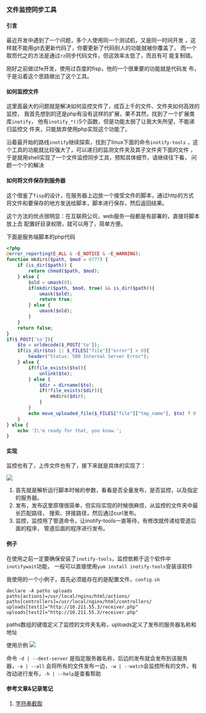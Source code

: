 ### 文件监控同步工具

#### 引言
最近开发中遇到了一个问题，多个人使用同一个测试机，又是同一时间开发
，这样就不能用git去更新代码了，你要更新了代码别人的功能就被你覆盖了，
而一个取而代之的方法是通过`rz`同步代码文件，但这效率太低了，而且有可
能复制错。

刚好之前做过fe开发，使用过百度的fisp，他的一个很重要的功能就是代码发
布，于是沿着这个思路做出了这个工具。

#### 如何监控文件
这里面最大的问题就是解决如何监控文件了，成百上千的文件、文件夹如何高效的监控，
我首先想到的还是php有没有这样的扩展，果不其然，找到了一个扩展类库`inotify`，
他有`inotify_*()`5个函数，但是功能太弱了让我大失所望，不能递归监控文
件夹，只能放弃使用php实现这个功能了。

沿着最开始的路线`inotify`继续探索，找到了linux下面的命令`inotify-tools`
，这个工具的功能就比较强大了，可以递归的监测文件夹及其子文件夹下面的文件
，于是就用shell实现了一个文件监控同步工具，预知具体细节，请继续往下看，
问题一个个的解决

#### 如何将文件保存到服务器
这个借鉴了`fisp`的设计，在服务器上边放一个接受文件的脚本，通过http的方式
将文件和要保存的地方发送给脚本，脚本进行保存，然后返回结果。

这个方法的优点很明显：在互联网公司，web服务一般都是有部署的，直接将脚本放上去
配置好目录权限，就可以用了，简单方便。

下面是服务端脚本的php代码

```php
<?php
@error_reporting(E_ALL & ~E_NOTICE & ~E_WARNING);
function mkdirs($path, $mod = 0777) {
    if (is_dir($path)) {
        return chmod($path, $mod);
    } else {
        $old = umask(0);
        if(mkdir($path, $mod, true) && is_dir($path)){
            umask($old);
            return true;
        } else {
            umask($old);
        }
    }
    return false;
}
if($_POST['to']){
    $to = urldecode($_POST['to']);
    if(is_dir($to) || $_FILES["file"]["error"] > 0){
        header("Status: 500 Internal Server Error");
    } else {
        if(file_exists($to)){
            unlink($to);
        } else {
            $dir = dirname($to);
            if(!file_exists($dir)){
                mkdirs($dir);
            }
        }
        echo move_uploaded_file($_FILES["file"]["tmp_name"], $to) ? 0 : 1;
    }
} else {
    echo 'I\'m ready for that, you know.';
}
```

#### 实现
监控也有了，上传文件也有了，接下来就是具体的实现了：

![](http://images2015.cnblogs.com/blog/675818/201607/675818-20160718232659435-435633398.png)

1. 首先就是解析运行脚本时候的参数，看看是否全量发布，是否监控，以及指定的服务器。
2. 发布，发布这里原理很简单，但实际实现的时候很麻烦，从监控的文件夹中最长匹配路径，
搜索、拼接路径，然后通过curl发布。
3. 监控，监控用了管道命令，让inotify-tools一直等待，有修改就传递给管道后面的程序，
管道后面的程序进行发布。

#### 例子
在使用之前一定要确保安装了`inotify-tools`，监控依赖于这个软件中`inotifywait`功能，
一般可以直接使用`yum install inotify-tools`安装该软件

我使用的一个小例子，首先必须能存在的是配置文件，`config.sh`

```shell
declare -A paths uploads
paths[actions]=/usr/local/nginx/html/actions/
paths[controllers]=/usr/local/nginx/html/controllers/
uploads[test1]="http://10.211.55.3/receiver.php"
uploads[test2]="http://10.211.55.3/receiver.php"
```
paths数组的键值定义了监控的文件夹名称，uploads定义了发布的服务器名称和地址

使用示例
![](http://images2015.cnblogs.com/blog/675818/201607/675818-20160719221552826-1916642838.gif)

命令 `-d | --dest-server` 是指定服务器名称，后边的发布就会发布到该服务器，`-a | --all`
会将所有的文件发布一边，`-w | --watch`会监控所有的文件，有改动进行发布，`-h | --help`是查看帮助

#### 参考文章&记录笔记
1. [字符串截取](https://github.com/aizuyan/common-sence/blob/master/linux-%E5%AD%97%E7%AC%A6%E4%B8%B2%E6%88%AA%E5%8F%96.md)
